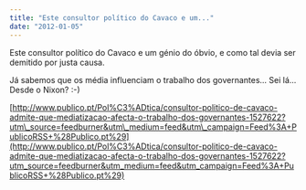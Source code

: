 ```yaml
---
title: "Este consultor político do Cavaco e um..."
date: "2012-01-05"
---
```


Este consultor político do Cavaco e um génio do óbvio, e como tal devia ser demitido por justa causa.  
  
Já sabemos que os média influenciam o trabalho dos governantes... Sei lá... Desde o Nixon? :-)  
  
[http://www.publico.pt/Pol%C3%ADtica/consultor-politico-de-cavaco-admite-que-mediatizacao-afecta-o-trabalho-dos-governantes-1527622?utm\_source=feedburner&utm\_medium=feed&utm\_campaign=Feed%3A+PublicoRSS+%28Publico.pt%29](http://www.publico.pt/Pol%C3%ADtica/consultor-politico-de-cavaco-admite-que-mediatizacao-afecta-o-trabalho-dos-governantes-1527622?utm_source=feedburner&utm_medium=feed&utm_campaign=Feed%3A+PublicoRSS+%28Publico.pt%29)
